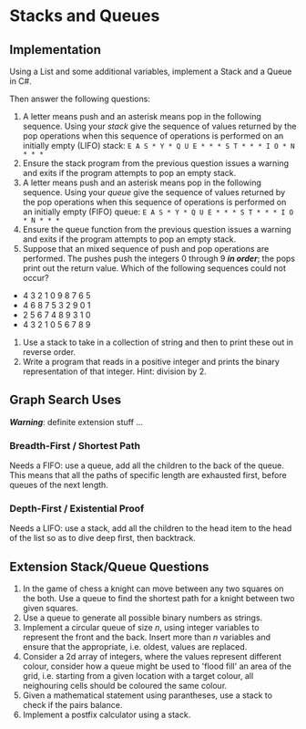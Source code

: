 # Stacks and Queues

## Implementation

Using a List<T> and some additional variables, implement a Stack and a Queue in C#. 
  
Then answer the following questions: 
  
1.  A letter means push and an asterisk means pop in the following sequence. Using your *stack* give the sequence of values returned by the pop operations when this sequence of operations is performed on an initially empty (LIFO) stack: `E A S * Y * Q U E * * * S T * * * I O * N * * *`
1.  Ensure the stack program from the previous question issues a warning and exits if the program attempts to pop an empty stack.
1.  A letter means push and an asterisk means pop in the following sequence. Using your *queue* give the sequence of values returned by the pop operations when this sequence of  operations is performed on an initially empty (FIFO) queue: `E A S * Y * Q U E * * * S T * * * I O * N * * *`
1.  Ensure the queue function from the previous question issues a warning and exits if the program attempts to pop an empty stack.
1. Suppose that an mixed sequence of push and pop operations are performed. The pushes push the integers 0 through 9 ***in order***; the pops print out the return value. Which of the following sequences could not occur?
  - 4 3 2 1 0 9 8 7 6 5
  - 4 6 8 7 5 3 2 9 0 1 
  - 2 5 6 7 4 8 9 3 1 0
  - 4 3 2 1 0 5 6 7 8 9  
1. Use a stack to take in a collection of string and then to print these out in reverse order. 
1. Write a program that reads in a positive integer and prints the binary representation of that integer.  Hint: division by 2.
  
  
## Graph Search Uses

***Warning***: definite extension stuff ... 
  
### Breadth-First / Shortest Path

Needs a FIFO: use a queue, add all the children to the back of the queue. This means that all the paths of specific length are exhausted first, before queues of the next length. 

### Depth-First / Existential Proof

Needs a LIFO: use a stack, add all the children to the head item to the head of the list so as to dive deep first, then backtrack. 

## Extension Stack/Queue Questions

1. In the game of chess a knight can move between any two squares on the both. Use a queue to find the shortest path for a knight between two given squares. 
1. Use a queue to generate all possible binary numbers as strings. 
1. Implement a circular queue of size _n_, using integer variables to represent the front and the back. Insert more than _n_ variables and ensure that the appropriate, i.e. oldest, values are replaced. 
1. Consider a 2d array of integers, where the values represent different colour, consider how a queue might be used to 'flood fill' an area of the grid, i.e. starting from a given location with a target colour, all neighouring cells should be coloured the same colour. 
1. Given a mathematical statement using parantheses, use a stack to check if the pairs balance.  
1. Implement a postfix calculator using a stack. 
